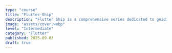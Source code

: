 ```yaml
---
type: "course"
title: "Flutter-Ship"
description: "Flutter Ship is a comprehensive series dedicated to guiding Flutter developers through the journey of building production-ready applications."
image: "assets/cover.webp"
level: "Intermediate"
category: "Flutter"
published: 2025-09-03
draft: true
---
```

